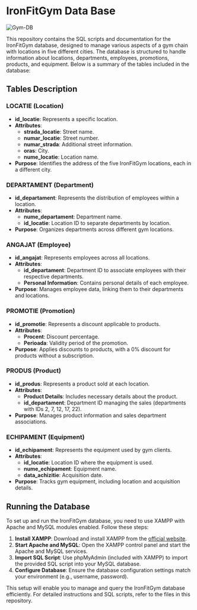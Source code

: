 # IronFitGym Data Base

![Gym-DB](https://github.com/user-attachments/assets/9647e1b9-c735-4260-ac29-cb04e10040fd)

This repository contains the SQL scripts and documentation for the IronFitGym database, designed to manage various aspects of a gym chain with locations in five different cities. The database is structured to handle information about locations, departments, employees, promotions, products, and equipment. Below is a summary of the tables included in the database:

## Tables Description

### LOCATIE (Location)
- **id_locatie**: Represents a specific location.
- **Attributes**: 
  - **strada_locatie**: Street name.
  - **numar_locatie**: Street number.
  - **numar_strada**: Additional street information.
  - **oras**: City.
  - **nume_locatie**: Location name.
- **Purpose**: Identifies the address of the five IronFitGym locations, each in a different city.

### DEPARTAMENT (Department)
- **id_departament**: Represents the distribution of employees within a location.
- **Attributes**: 
  - **nume_departament**: Department name.
  - **id_locatie**: Location ID to separate departments by location.
- **Purpose**: Organizes departments across different gym locations.

### ANGAJAT (Employee)
- **id_angajat**: Represents employees across all locations.
- **Attributes**: 
  - **id_departament**: Department ID to associate employees with their respective departments.
  - **Personal Information**: Contains personal details of each employee.
- **Purpose**: Manages employee data, linking them to their departments and locations.

### PROMOTIE (Promotion)
- **id_promotie**: Represents a discount applicable to products.
- **Attributes**: 
  - **Procent**: Discount percentage.
  - **Perioada**: Validity period of the promotion.
- **Purpose**: Applies discounts to products, with a 0% discount for products without a subscription.

### PRODUS (Product)
- **id_produs**: Represents a product sold at each location.
- **Attributes**: 
  - **Product Details**: Includes necessary details about the product.
  - **id_departament**: Department ID managing the sales (departments with IDs 2, 7, 12, 17, 22).
- **Purpose**: Manages product information and sales department associations.

### ECHIPAMENT (Equipment)
- **id_echipament**: Represents the equipment used by gym clients.
- **Attributes**: 
  - **id_locatie**: Location ID where the equipment is used.
  - **nume_echipament**: Equipment name.
  - **data_achizitie**: Acquisition date.
- **Purpose**: Tracks gym equipment, including location and acquisition details.

## Running the Database

To set up and run the IronFitGym database, you need to use XAMPP with Apache and MySQL modules enabled. Follow these steps:

1. **Install XAMPP**: Download and install XAMPP from the [official website](https://www.apachefriends.org/index.html).
2. **Start Apache and MySQL**: Open the XAMPP control panel and start the Apache and MySQL services.
3. **Import SQL Script**: Use phpMyAdmin (included with XAMPP) to import the provided SQL script into your MySQL database.
4. **Configure Database**: Ensure the database configuration settings match your environment (e.g., username, password).

This setup will enable you to manage and query the IronFitGym database efficiently. For detailed instructions and SQL scripts, refer to the files in this repository.
